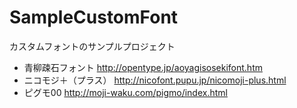 SampleCustomFont
================

カスタムフォントのサンプルプロジェクト

- 青柳疎石フォント
http://opentype.jp/aoyagisosekifont.htm
- ニコモジ＋（プラス）
http://nicofont.pupu.jp/nicomoji-plus.html
- ピグモ00
http://moji-waku.com/pigmo/index.html
